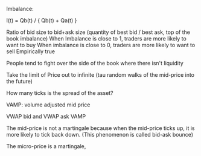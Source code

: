 Imbalance:

I(t) = Qb(t) / { Qb(t) + Qa(t) }

Ratio of bid size to bid+ask size 
(quantity of best bid / best ask, top of the book imbalance)
When Imbalance is close to 1, traders are more likely to want to buy
When imbalance is close to 0, traders are more likely to want to sell
Empirically true

People tend to fight over the side of the book where there isn't liquidity

Take the limit of Price out to infinite  (tau random walks of the mid-price into the future)


How many ticks is the spread of the asset?

 VAMP: volume adjusted mid price
 
 VWAP bid and VWAP ask
  VAMP 

The mid-price is not a martingale because when the mid-price ticks up, it is more likely to tick back down. (This phenomenon is called bid-ask bounce)

The micro-price is a martingale, 